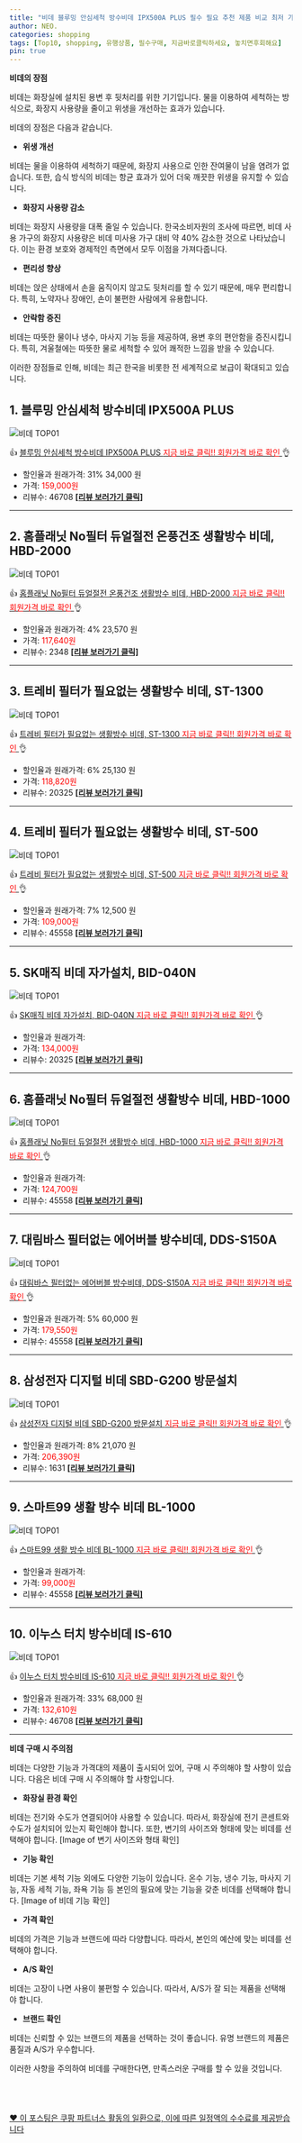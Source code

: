 ```yaml
---
title: "비데 블루밍 안심세척 방수비데 IPX500A PLUS 필수 필요 추천 제품 비교 최저 가격 비교 장점 구매가이드"
author: NEO.
categories: shopping
tags: [Top10, shopping, 유행상품, 필수구매, 지금바로클릭하세요, 놓치면후회해요]
pin: true
---
```

**비데의 장점**

비데는 화장실에 설치된 용변 후 뒷처리를 위한 기기입니다. 물을 이용하여 세척하는 방식으로, 화장지 사용량을 줄이고 위생을 개선하는 효과가 있습니다.

비데의 장점은 다음과 같습니다.

* **위생 개선**

비데는 물을 이용하여 세척하기 때문에, 화장지 사용으로 인한 잔여물이 남을 염려가 없습니다. 또한, 습식 방식의 비데는 항균 효과가 있어 더욱 깨끗한 위생을 유지할 수 있습니다.

* **화장지 사용량 감소**

비데는 화장지 사용량을 대폭 줄일 수 있습니다. 한국소비자원의 조사에 따르면, 비데 사용 가구의 화장지 사용량은 비데 미사용 가구 대비 약 40% 감소한 것으로 나타났습니다. 이는 환경 보호와 경제적인 측면에서 모두 이점을 가져다줍니다.

* **편리성 향상**

비데는 앉은 상태에서 손을 움직이지 않고도 뒷처리를 할 수 있기 때문에, 매우 편리합니다. 특히, 노약자나 장애인, 손이 불편한 사람에게 유용합니다.

* **안락함 증진**

비데는 따뜻한 물이나 냉수, 마사지 기능 등을 제공하여, 용변 후의 편안함을 증진시킵니다. 특히, 겨울철에는 따뜻한 물로 세척할 수 있어 쾌적한 느낌을 받을 수 있습니다.

이러한 장점들로 인해, 비데는 최근 한국을 비롯한 전 세계적으로 보급이 확대되고 있습니다.

   

## 1. 블루밍 안심세척 방수비데 IPX500A PLUS

![비데 TOP01](https://thumbnail6.coupangcdn.com/thumbnails/remote/490x490ex/image/retail/images/2434988293632069-50c341d6-c6be-4d82-ac8a-f53a70aab78b.jpg)


👍 [블루밍 안심세척 방수비데 IPX500A PLUS <font color=red> 지금 바로 클릭!! 회원가격 바로 확인 </font> ](https://link.coupang.com/re/AFFSDP?lptag=AF3617701&subid=GithubCoopas&pageKey=5455506230&traceid=V0-153&itemId=8337256071&vendorItemId=75625078264) 👌 


- 할인율과 원래가격: 31%  34,000   원
- 가격: <span style='color:red'>159,000원</span>
- 리뷰수: 46708  [**[리뷰 보러가기 클릭]**](https://link.coupang.com/re/AFFSDP?lptag=AF3617701&subid=GithubCoopas&pageKey=5455506230&traceid=V0-153&itemId=8337256071&vendorItemId=75625078264)

---


   

## 2. 홈플래닛 No필터 듀얼절전 온풍건조 생활방수 비데, HBD-2000

![비데 TOP01](https://thumbnail7.coupangcdn.com/thumbnails/remote/490x490ex/image/retail/images/1934900573874885-1b92d987-3382-494a-b3f1-6272a623ce50.png)


👍 [홈플래닛 No필터 듀얼절전 온풍건조 생활방수 비데, HBD-2000 <font color=red> 지금 바로 클릭!! 회원가격 바로 확인 </font> ](https://link.coupang.com/re/AFFSDP?lptag=AF3617701&subid=GithubCoopas&pageKey=5601832718&traceid=V0-153&itemId=9022384062&vendorItemId=76308808900) 👌 


- 할인율과 원래가격: 4%  23,570   원
- 가격: <span style='color:red'>117,640원</span>
- 리뷰수: 2348  [**[리뷰 보러가기 클릭]**](https://link.coupang.com/re/AFFSDP?lptag=AF3617701&subid=GithubCoopas&pageKey=5601832718&traceid=V0-153&itemId=9022384062&vendorItemId=76308808900)

---


   

## 3. 트레비 필터가 필요없는 생활방수 비데, ST-1300

![비데 TOP01](https://thumbnail8.coupangcdn.com/thumbnails/remote/490x490ex/image/retail/images/2010765361063110-40a12cdf-a3e2-4728-8749-0dfcf324acf5.jpg)


👍 [트레비 필터가 필요없는 생활방수 비데, ST-1300 <font color=red> 지금 바로 클릭!! 회원가격 바로 확인 </font> ](https://link.coupang.com/re/AFFSDP?lptag=AF3617701&subid=GithubCoopas&pageKey=1650389822&traceid=V0-153&itemId=2811820956&vendorItemId=73638276888) 👌 


- 할인율과 원래가격: 6%  25,130   원
- 가격: <span style='color:red'>118,820원</span>
- 리뷰수: 20325  [**[리뷰 보러가기 클릭]**](https://link.coupang.com/re/AFFSDP?lptag=AF3617701&subid=GithubCoopas&pageKey=1650389822&traceid=V0-153&itemId=2811820956&vendorItemId=73638276888)

---


   

## 4. 트레비 필터가 필요없는 생활방수 비데, ST-500

![비데 TOP01](https://thumbnail9.coupangcdn.com/thumbnails/remote/490x490ex/image/retail/images/354286760961045-20ff4c87-828b-46b5-a41e-c9d8290f46c8.jpg)


👍 [트레비 필터가 필요없는 생활방수 비데, ST-500 <font color=red> 지금 바로 클릭!! 회원가격 바로 확인 </font> ](https://link.coupang.com/re/AFFSDP?lptag=AF3617701&subid=GithubCoopas&pageKey=1358570221&traceid=V0-153&itemId=2389743163&vendorItemId=73895572472) 👌 


- 할인율과 원래가격: 7%  12,500   원
- 가격: <span style='color:red'>109,000원</span>
- 리뷰수: 45558  [**[리뷰 보러가기 클릭]**](https://link.coupang.com/re/AFFSDP?lptag=AF3617701&subid=GithubCoopas&pageKey=1358570221&traceid=V0-153&itemId=2389743163&vendorItemId=73895572472)

---


   

## 5. SK매직 비데 자가설치, BID-040N

![비데 TOP01](https://thumbnail7.coupangcdn.com/thumbnails/remote/490x490ex/image/retail/images/2520125902997555-d6ee0f3a-fa93-4315-9946-d993ad423cb6.jpg)


👍 [SK매직 비데 자가설치, BID-040N <font color=red> 지금 바로 클릭!! 회원가격 바로 확인 </font> ](https://link.coupang.com/re/AFFSDP?lptag=AF3617701&subid=GithubCoopas&pageKey=2263225686&traceid=V0-153&itemId=3879071994&vendorItemId=71863732447) 👌 


- 할인율과 원래가격: 
- 가격: <span style='color:red'>134,000원</span>
- 리뷰수: 20325  [**[리뷰 보러가기 클릭]**](https://link.coupang.com/re/AFFSDP?lptag=AF3617701&subid=GithubCoopas&pageKey=2263225686&traceid=V0-153&itemId=3879071994&vendorItemId=71863732447)

---


   

## 6. 홈플래닛 No필터 듀얼절전 생활방수 비데, HBD-1000

![비데 TOP01](https://thumbnail9.coupangcdn.com/thumbnails/remote/490x490ex/image/retail/images/1319532488100037-19241cae-2883-4c8c-af9b-78f23cb7b8e1.png)


👍 [홈플래닛 No필터 듀얼절전 생활방수 비데, HBD-1000 <font color=red> 지금 바로 클릭!! 회원가격 바로 확인 </font> ](https://link.coupang.com/re/AFFSDP?lptag=AF3617701&subid=GithubCoopas&pageKey=5601832871&traceid=V0-153&itemId=9022384753&vendorItemId=76308808758) 👌 


- 할인율과 원래가격: 
- 가격: <span style='color:red'>124,700원</span>
- 리뷰수: 45558  [**[리뷰 보러가기 클릭]**](https://link.coupang.com/re/AFFSDP?lptag=AF3617701&subid=GithubCoopas&pageKey=5601832871&traceid=V0-153&itemId=9022384753&vendorItemId=76308808758)

---


   

## 7. 대림바스 필터없는 에어버블 방수비데, DDS-S150A

![비데 TOP01](https://thumbnail10.coupangcdn.com/thumbnails/remote/490x490ex/image/retail/images/2023/05/17/12/7/b010809a-4982-447a-a623-18131df72b60.jpg)


👍 [대림바스 필터없는 에어버블 방수비데, DDS-S150A <font color=red> 지금 바로 클릭!! 회원가격 바로 확인 </font> ](https://link.coupang.com/re/AFFSDP?lptag=AF3617701&subid=GithubCoopas&pageKey=7292674534&traceid=V0-153&itemId=18643077415&vendorItemId=85991622191) 👌 


- 할인율과 원래가격: 5%  60,000   원
- 가격: <span style='color:red'>179,550원</span>
- 리뷰수: 45558  [**[리뷰 보러가기 클릭]**](https://link.coupang.com/re/AFFSDP?lptag=AF3617701&subid=GithubCoopas&pageKey=7292674534&traceid=V0-153&itemId=18643077415&vendorItemId=85991622191)

---


   

## 8. 삼성전자 디지털 비데 SBD-G200 방문설치

![비데 TOP01](https://thumbnail7.coupangcdn.com/thumbnails/remote/490x490ex/image/retail/images/2977279467220501-8463496a-3b0d-4411-a6c6-e7d97946d4d1.jpg)


👍 [삼성전자 디지털 비데 SBD-G200 방문설치 <font color=red> 지금 바로 클릭!! 회원가격 바로 확인 </font> ](https://link.coupang.com/re/AFFSDP?lptag=AF3617701&subid=GithubCoopas&pageKey=1269035420&traceid=V0-153&itemId=2272918384&vendorItemId=70270115611) 👌 


- 할인율과 원래가격: 8%  21,070   원
- 가격: <span style='color:red'>206,390원</span>
- 리뷰수: 1631  [**[리뷰 보러가기 클릭]**](https://link.coupang.com/re/AFFSDP?lptag=AF3617701&subid=GithubCoopas&pageKey=1269035420&traceid=V0-153&itemId=2272918384&vendorItemId=70270115611)

---


   

## 9. 스마트99 생활 방수 비데 BL-1000

![비데 TOP01](https://thumbnail10.coupangcdn.com/thumbnails/remote/490x490ex/image/vendor_inventory/7b1e/7a924498952522534e61b5ad7dec77533823480e23b7f2aa643f0e36e266.jpg)


👍 [스마트99 생활 방수 비데 BL-1000 <font color=red> 지금 바로 클릭!! 회원가격 바로 확인 </font> ](https://link.coupang.com/re/AFFSDP?lptag=AF3617701&subid=GithubCoopas&pageKey=5313769301&traceid=V0-153&itemId=7706869350&vendorItemId=80340740947) 👌 


- 할인율과 원래가격: 
- 가격: <span style='color:red'>99,000원</span>
- 리뷰수: 45558  [**[리뷰 보러가기 클릭]**](https://link.coupang.com/re/AFFSDP?lptag=AF3617701&subid=GithubCoopas&pageKey=5313769301&traceid=V0-153&itemId=7706869350&vendorItemId=80340740947)

---


   

## 10. 이누스 터치 방수비데 IS-610

![비데 TOP01](https://thumbnail6.coupangcdn.com/thumbnails/remote/490x490ex/image/retail/images/2461495593052512-9e0d041e-3194-48b7-9854-9b478943e64f.jpg)


👍 [이누스 터치 방수비데 IS-610 <font color=red> 지금 바로 클릭!! 회원가격 바로 확인 </font> ](https://link.coupang.com/re/AFFSDP?lptag=AF3617701&subid=GithubCoopas&pageKey=4506441009&traceid=V0-153&itemId=5416116529&vendorItemId=72716045665) 👌 


- 할인율과 원래가격: 33%  68,000   원
- 가격: <span style='color:red'>132,610원</span>
- 리뷰수: 46708  [**[리뷰 보러가기 클릭]**](https://link.coupang.com/re/AFFSDP?lptag=AF3617701&subid=GithubCoopas&pageKey=4506441009&traceid=V0-153&itemId=5416116529&vendorItemId=72716045665)

---
**비데 구매 시 주의점**

비데는 다양한 기능과 가격대의 제품이 출시되어 있어, 구매 시 주의해야 할 사항이 있습니다. 다음은 비데 구매 시 주의해야 할 사항입니다.

* **화장실 환경 확인**

비데는 전기와 수도가 연결되어야 사용할 수 있습니다. 따라서, 화장실에 전기 콘센트와 수도가 설치되어 있는지 확인해야 합니다. 또한, 변기의 사이즈와 형태에 맞는 비데를 선택해야 합니다.
[Image of 변기 사이즈와 형태 확인]

* **기능 확인**

비데는 기본 세척 기능 외에도 다양한 기능이 있습니다. 온수 기능, 냉수 기능, 마사지 기능, 자동 세척 기능, 좌욕 기능 등 본인의 필요에 맞는 기능을 갖춘 비데를 선택해야 합니다.
[Image of 비데 기능 확인]

* **가격 확인**

비데의 가격은 기능과 브랜드에 따라 다양합니다. 따라서, 본인의 예산에 맞는 비데를 선택해야 합니다.

* **A/S 확인**

비데는 고장이 나면 사용이 불편할 수 있습니다. 따라서, A/S가 잘 되는 제품을 선택해야 합니다.

* **브랜드 확인**

비데는 신뢰할 수 있는 브랜드의 제품을 선택하는 것이 좋습니다. 유명 브랜드의 제품은 품질과 A/S가 우수합니다.

이러한 사항을 주의하여 비데를 구매한다면, 만족스러운 구매를 할 수 있을 것입니다.<br><br><br><br><br> [ ❤  이 포스팅은 쿠팡 파트너스 활동의 일환으로, 이에 따른 일정액의 수수료를 제공받습니다](https://link.coupang.com/a/bcEFyh)